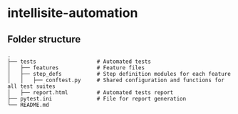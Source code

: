 # intellisite-automation

## Folder structure
    .
    ├── tests                   # Automated tests
    │   ├── features            # Feature files
    │   ├── step_defs           # Step definition modules for each feature
    │   │   ├── conftest.py     # Shared configuration and functions for all test suites
    │   ├── report.html         # Automated tests report
    ├── pytest.ini              # File for report generation
    └── README.md
